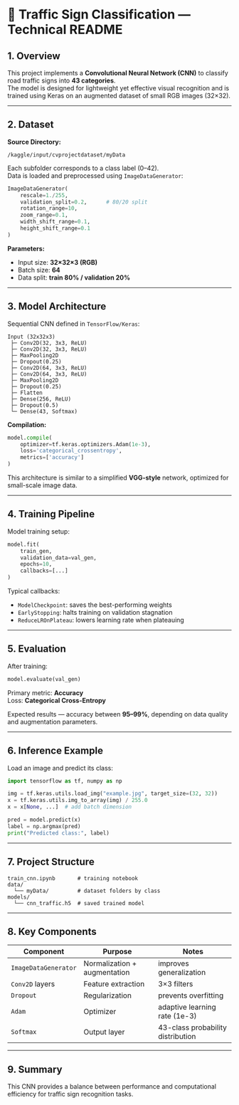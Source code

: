 # 🧠 Traffic Sign Classification — Technical README

## 1. Overview
This project implements a **Convolutional Neural Network (CNN)** to classify road traffic signs into **43 categories**.  
The model is designed for lightweight yet effective visual recognition and is trained using Keras on an augmented dataset of small RGB images (32×32).

---

## 2. Dataset
**Source Directory:**  
```
/kaggle/input/cvprojectdataset/myData
```

Each subfolder corresponds to a class label (0–42).  
Data is loaded and preprocessed using `ImageDataGenerator`:

```python
ImageDataGenerator(
    rescale=1./255,
    validation_split=0.2,      # 80/20 split
    rotation_range=10,
    zoom_range=0.1,
    width_shift_range=0.1,
    height_shift_range=0.1
)
```

**Parameters:**
- Input size: **32×32×3 (RGB)**
- Batch size: **64**
- Data split: **train 80% / validation 20%**

---

## 3. Model Architecture
Sequential CNN defined in `TensorFlow/Keras`:

```text
Input (32x32x3)
 ├─ Conv2D(32, 3x3, ReLU)
 ├─ Conv2D(32, 3x3, ReLU)
 ├─ MaxPooling2D
 ├─ Dropout(0.25)
 ├─ Conv2D(64, 3x3, ReLU)
 ├─ Conv2D(64, 3x3, ReLU)
 ├─ MaxPooling2D
 ├─ Dropout(0.25)
 ├─ Flatten
 ├─ Dense(256, ReLU)
 ├─ Dropout(0.5)
 └─ Dense(43, Softmax)
```

**Compilation:**
```python
model.compile(
    optimizer=tf.keras.optimizers.Adam(1e-3),
    loss='categorical_crossentropy',
    metrics=['accuracy']
)
```

This architecture is similar to a simplified **VGG-style** network, optimized for small-scale image data.

---

## 4. Training Pipeline
Model training setup:

```python
model.fit(
    train_gen,
    validation_data=val_gen,
    epochs=10,
    callbacks=[...]
)
```

Typical callbacks:
- `ModelCheckpoint`: saves the best-performing weights
- `EarlyStopping`: halts training on validation stagnation
- `ReduceLROnPlateau`: lowers learning rate when plateauing

---

## 5. Evaluation
After training:

```python
model.evaluate(val_gen)
```

Primary metric: **Accuracy**  
Loss: **Categorical Cross-Entropy**

Expected results — accuracy between **95–99%**, depending on data quality and augmentation parameters.

---

## 6. Inference Example
Load an image and predict its class:

```python
import tensorflow as tf, numpy as np

img = tf.keras.utils.load_img("example.jpg", target_size=(32, 32))
x = tf.keras.utils.img_to_array(img) / 255.0
x = x[None, ...]  # add batch dimension

pred = model.predict(x)
label = np.argmax(pred)
print("Predicted class:", label)
```

---

## 7. Project Structure
```
train_cnn.ipynb       # training notebook
data/
  └── myData/         # dataset folders by class
models/
  └── cnn_traffic.h5  # saved trained model
```

---

## 8. Key Components

| Component | Purpose | Notes |
|------------|----------|-------|
| `ImageDataGenerator` | Normalization + augmentation | improves generalization |
| `Conv2D` layers | Feature extraction | 3×3 filters |
| `Dropout` | Regularization | prevents overfitting |
| `Adam` | Optimizer | adaptive learning rate (1e-3) |
| `Softmax` | Output layer | 43-class probability distribution |

---

## 9. Summary
This CNN provides a balance between performance and computational efficiency for traffic sign recognition tasks.  

